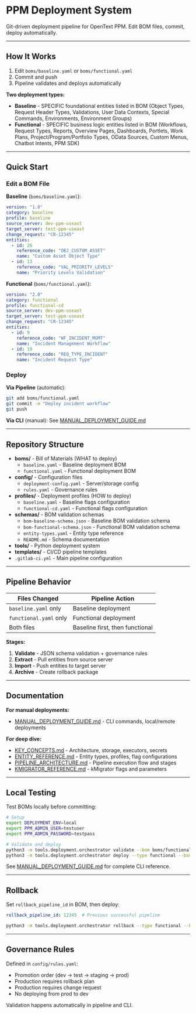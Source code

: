 # PPM Deployment System

Git-driven deployment pipeline for OpenText PPM. Edit BOM files, commit, deploy automatically.

---

## How It Works

1. Edit `boms/baseline.yaml` or `boms/functional.yaml`
2. Commit and push
3. Pipeline validates and deploys automatically

**Two deployment types:**
- **Baseline** - SPECIFIC foundational entities listed in BOM (Object Types, Request Header Types, Validations, User Data Contexts, Special Commands, Environments, Environment Groups)
- **Functional** - SPECIFIC business logic entities listed in BOM (Workflows, Request Types, Reports, Overview Pages, Dashboards, Portlets, Work Plans, Project/Program/Portfolio Types, OData Sources, Custom Menus, Chatbot Intents, PPM SDK)

---

## Quick Start

### Edit a BOM File

**Baseline** (`boms/baseline.yaml`):
```yaml
version: "1.0"
category: baseline
profile: baseline
source_server: dev-ppm-useast
target_server: test-ppm-useast
change_request: "CR-12345"
entities:
  - id: 26
    reference_code: "OBJ_CUSTOM_ASSET"
    name: "Custom Asset Object Type"
  - id: 13
    reference_code: "VAL_PRIORITY_LEVELS"
    name: "Priority Levels Validation"
```

**Functional** (`boms/functional.yaml`):
```yaml
version: "2.0"
category: functional
profile: functional-cd
source_server: dev-ppm-useast
target_server: test-ppm-useast
change_request: "CR-12345"
entities:
  - id: 9
    reference_code: "WF_INCIDENT_MGMT"
    name: "Incident Management Workflow"
  - id: 19
    reference_code: "REQ_TYPE_INCIDENT"
    name: "Incident Request Type"
```

### Deploy

**Via Pipeline** (automatic):
```bash
git add boms/functional.yaml
git commit -m "Deploy incident workflow"
git push
```

**Via CLI** (manual):
See [MANUAL_DEPLOYMENT_GUIDE.md](MANUAL_DEPLOYMENT_GUIDE.md)

---

## Repository Structure

- **boms/** - Bill of Materials (WHAT to deploy)
  - `baseline.yaml` - Baseline deployment BOM
  - `functional.yaml` - Functional deployment BOM
- **config/** - Configuration files
  - `deployment-config.yaml` - Server/storage config
  - `rules.yaml` - Governance rules
- **profiles/** - Deployment profiles (HOW to deploy)
  - `baseline.yaml` - Baseline flags configuration
  - `functional-cd.yaml` - Functional flags configuration
- **schemas/** - BOM validation schemas
  - `bom-baseline-schema.json` - Baseline BOM validation schema
  - `bom-functional-schema.json` - Functional BOM validation schema
  - `entity-types.yaml` - Entity type reference
  - `README.md` - Schema documentation
- **tools/** - Python deployment system
- **templates/** - CI/CD pipeline templates
- `.gitlab-ci.yml` - Main pipeline configuration

---

## Pipeline Behavior

| Files Changed | Pipeline Action |
|---------------|----------------|
| `baseline.yaml` only | Baseline deployment |
| `functional.yaml` only | Functional deployment |
| Both files | Baseline first, then functional |

**Stages:**
1. **Validate** - JSON schema validation + governance rules
2. **Extract** - Pull entities from source server
3. **Import** - Push entities to target server
4. **Archive** - Create rollback package

---

## Documentation

**For manual deployments:**
- [MANUAL_DEPLOYMENT_GUIDE.md](MANUAL_DEPLOYMENT_GUIDE.md) - CLI commands, local/remote deployments

**For deep dive:**
- [KEY_CONCEPTS.md](KEY_CONCEPTS.md) - Architecture, storage, executors, secrets
- [ENTITY_REFERENCE.md](ENTITY_REFERENCE.md) - Entity types, profiles, flag configurations
- [PIPELINE_ARCHITECTURE.md](PIPELINE_ARCHITECTURE.md) - Pipeline execution flow and stages
- [KMIGRATOR_REFERENCE.md](KMIGRATOR_REFERENCE.md) - kMigrator flags and parameters

---

## Local Testing

Test BOMs locally before committing:

```bash
# Setup
export DEPLOYMENT_ENV=local
export PPM_ADMIN_USER=testuser
export PPM_ADMIN_PASSWORD=testpass

# Validate and deploy
python3 -m tools.deployment.orchestrator validate --bom boms/functional.yaml
python3 -m tools.deployment.orchestrator deploy --type functional --bom boms/functional.yaml
```

See [MANUAL_DEPLOYMENT_GUIDE.md](MANUAL_DEPLOYMENT_GUIDE.md) for complete CLI reference.

---

## Rollback

Set `rollback_pipeline_id` in BOM, then deploy:

```yaml
rollback_pipeline_id: 12345  # Previous successful pipeline
```

```bash
python3 -m tools.deployment.orchestrator rollback --type functional --bom boms/functional.yaml
```

---

## Governance Rules

Defined in `config/rules.yaml`:
- Promotion order (dev -> test -> staging -> prod)
- Production requires rollback plan
- Production requires change request
- No deploying from prod to dev

Validation happens automatically in pipeline and CLI.
